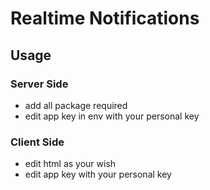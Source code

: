 # Realtime Notifications
## Usage
### Server Side
* add all package required
* edit app key in env with your personal key
### Client Side
* edit html as your wish
* edit app key with your personal key
